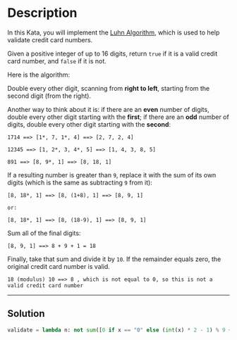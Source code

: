 # Description

In this Kata, you will implement the [Luhn Algorithm](https://en.wikipedia.org/wiki/Luhn_algorithm), which is used to help validate credit card numbers.

Given a positive integer of up to 16 digits, return `true` if it is a valid credit card number, and `false` if it is not.

Here is the algorithm:

Double every other digit, scanning from **right to left**, starting from the second digit (from the right).

Another way to think about it is: if there are an **even** number of digits, double every other digit starting with the **first**; if there are an **odd** number of digits, double every other digit starting with the **second**:

```
1714 ==> [1*, 7, 1*, 4] ==> [2, 7, 2, 4]

12345 ==> [1, 2*, 3, 4*, 5] ==> [1, 4, 3, 8, 5]

891 ==> [8, 9*, 1] ==> [8, 18, 1]
```

If a resulting number is greater than `9`, replace it with the sum of its own digits (which is the same as subtracting `9` from it):

```
[8, 18*, 1] ==> [8, (1+8), 1] ==> [8, 9, 1]

or:

[8, 18*, 1] ==> [8, (18-9), 1] ==> [8, 9, 1]
```

Sum all of the final digits:

```
[8, 9, 1] ==> 8 + 9 + 1 = 18
```

Finally, take that sum and divide it by `10`. If the remainder equals zero, the original credit card number is valid.

```
18 (modulus) 10 ==> 8 , which is not equal to 0, so this is not a valid credit card number
```

---

## Solution

```py
validate = lambda n: not sum([0 if x == "0" else (int(x) * 2 - 1) % 9 + 1 if i % 2 else int(x) for i, x in enumerate(reversed(str(n)))]) % 10
```
